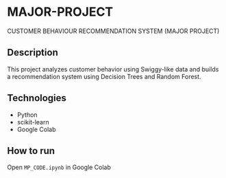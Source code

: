 # MAJOR-PROJECT
CUSTOMER BEHAVIOUR RECOMMENDATION SYSTEM (MAJOR PROJECT)

## Description
This project analyzes customer behavior using Swiggy-like data and builds a recommendation system using Decision Trees and Random Forest.

## Technologies
- Python
- scikit-learn
- Google Colab

## How to run
Open `MP_CODE.ipynb` in Google Colab 
